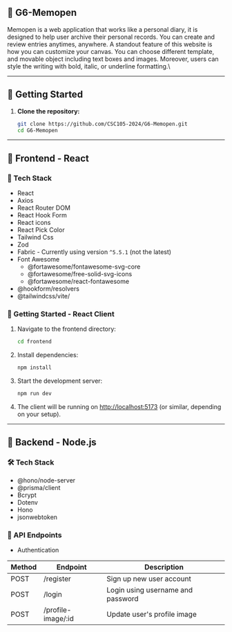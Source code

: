## :pushpin: G6-Memopen

Memopen is a web application that works like a personal diary, it is designed to help user archive their personal records. You can create and review entries anytimes, anywhere. A standout feature of this website is how you can customize your canvas. You can choose different template, and movable object including text boxes and images. Moreover, users can style the writing with bold, italic, or underline formatting.\

---

## :rocket: Getting Started

1. **Clone the repository:**
   ```bash
   git clone https://github.com/CSC105-2024/G6-Memopen.git
   cd G6-Memopen
   ```
---
## :hammer: Frontend - React
### :wrench: Tech Stack

- React
- Axios
- React Router DOM
- React Hook Form
- React icons
- React Pick Color
- Tailwind Css
- Zod
- Fabric - Currently using version ```^5.5.1``` (not the latest)
- Font Awesome
  - @fortawesome/fontawesome-svg-core
  - @fortawesome/free-solid-svg-icons
  - @fortawesome/react-fontawesome
- @hookform/resolvers
- @tailwindcss/vite/

### :rocket:  Getting Started - React Client
1. Navigate to the frontend directory:
   ```bash
   cd frontend
   ```
2. Install dependencies:
   ```bash
   npm install
   ```
3. Start the development server:
   ```bash
   npm run dev
   ```
4. The client will be running on [http://localhost:5173](http://localhost:5173) (or similar, depending on your setup).
---
## :wrench: Backend - Node.js

### :hammer_and_wrench: Tech Stack

- @hono/node-server
- @prisma/client
- Bcrypt
- Dotenv
- Hono
- jsonwebtoken

### :electric_plug: API Endpoints
- Authentication
  
|Method|Endpoint |Description                |
|------|---------|---------------------------|
|POST  |/register| Sign up new user account  |
|POST  |/login| Login using username and password  |
|POST  |/profile-image/:id| Update user's profile image  |




